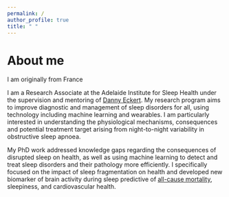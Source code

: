 ```yaml
---
permalink: /
author_profile: true
title: " "
---
```


# About me

I am originally from France 

I am a Research Associate at the Adelaide Institute for Sleep Health under the 
supervision and mentoring of [Danny Eckert](https://www.flinders.edu.au/people/danny.eckert).
My research program aims to improve diagnostic and management of sleep disorders
for all, using technology including machine learning and wearables. I am particularly
interested in understanding the physiological mechanisms, consequences and potential
treatment target arising from night-to-night variability in obstructive sleep apnoea.

My PhD work addressed knowledge gaps regarding the consequences of disrupted sleep on health,
as well as using machine learning to detect and treat sleep disorders and 
their pathology more efficiently. I specifically focused on the impact of sleep
fragmentation on health and developed new biomarker of brain activity during sleep
predictive of [all-cause mortality](https://www.atsjournals.org/doi/abs/10.1513/AnnalsATS.202103-315OC), sleepiness, and cardiovascular health.


